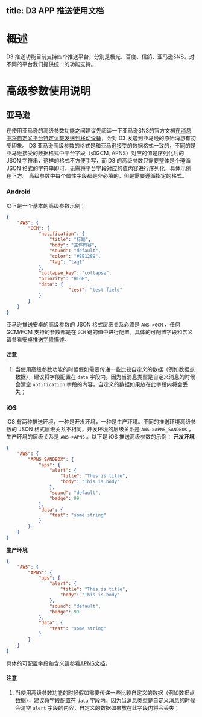 title: D3 APP 推送使用文档
---
# 概述
D3 推送功能目前支持四个推送平台，分别是极光、百度、信鸽、亚马逊SNS。对不同的平台我们提供统一的功能支持。

# 高级参数使用说明
## 亚马逊
在使用亚马逊的高级参数功能之间建议先阅读一下亚马逊SNS的官方文档[在消息中将自定义平台特定负载发送到移动设备](conhttps://docs.aws.amazon.com/sns/latest/dg/mobile-push-send-custommessage.html)，会对 D3 发送到亚马逊的原始消息有初步印象。
D3 亚马逊高级参数的格式是和亚马逊接受的数据格式一致的，不同的是亚马逊接受的数据格式中平台字段（如GCM, <span data-type="color" style="color:rgb(56, 58, 66)"><span data-type="background" style="background-color:rgb(250, 250, 250)">APNS</span></span>）对应的值是序列化后的 JSON 字符串，这样的格式不方便手写，而 D3 的高级参数只需要整体是个遵循 JSON 格式的字符串即可，无需将平台字段对应的值内容进行序列化，具体示例在下方。
高级参数中每个属性字段都是非必填的，但是需要遵循指定的格式。
### Android
以下是一个基本的高级参数示例：
```json
{
    "AWS": {
        "GCM": {
            "notification": {
                "title": "标题",
                "body": "主体内容",
                "sound": "default",
                "color": "#EE1289",
                "tag": "tag1"
            },
            "collapse_key": "collapse",
            "priority": "HIGH",
            "data": {
                       "test": "test field"
            }
        }
    }
}
```

亚马逊推送安卓的高级参数的 JSON 格式层级关系必须是 `AWS->GCM` ，任何 GCM/FCM 支持的参数都是在 `GCM` 键的值中进行配置。具体的可配置字段和含义请参看[安卓推送字段描述](https://firebase.google.com/docs/reference/fcm/rest/v1/projects.messages#AndroidConfig)。
#### 注意
1. 当使用高级参数功能的时候假如需要传递一些比较自定义的数据（例如数据点数据），建议将字段配置在 `data` 字段内。因为当消息类型是自定义消息的时候会清空 `notification` 字段的内容，自定义的数据如果放在此字段内将会丢失；
### iOS
iOS 有两种推送环境，一种是开发环境，一种是生产环境。不同的推送环境高级参数的 JSON 格式层级关系不相同，开发环境的层级关系是 `AWS->APNS_SANDBOX` ，生产环境的层级关系是 `AWS->APNS` 。以下是 iOS 推送高级参数的示例：
__开发环境__
```json
{
    "AWS": {
        "APNS_SANDBOX": {
            "aps": {
                "alert": {
                    "title": "This is title",
                    "body": "This is body"
                },
                "sound": "default",
                "badge": 99
            },
            "data": {
                "test": "some string"
            }
        }
    }
}
```
__生产环境__
```json
{
    "AWS": {
        "APNS": {
            "aps": {
                "alert": {
                    "title": "This is title",
                    "body": "This is body"
                },
                "sound": "default",
                "badge": 99
            },
            "data": {
                "test": "some string"
            }
        }
    }
}
```
具体的可配置字段和含义请参看[APNS文档](https://developer.apple.com/library/content/documentation/NetworkingInternet/Conceptual/RemoteNotificationsPG/PayloadKeyReference.html#//apple_ref/doc/uid/TP40008194-CH17-SW1)。
#### 注意
1. 当使用高级参数功能的时候假如需要传递一些比较自定义的数据（例如数据点数据），建议将字段配置在 `data` 字段内。因为当消息类型是自定义消息的时候会清空 `alert` 字段的内容，自定义的数据如果放在此字段内将会丢失；
